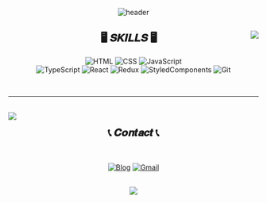 <div align="center">
  
![header](https://capsule-render.vercel.app/api?type=waving&color=auto&height=300&section=header&text=HANSOL%20KIM&fontSize=90&animation=fadeIn&fontAlignY=38&desc=FE%20Dev.%20interested%20in%20efficiency,%20clean%20code,%20UX&descAlignY=52&descAlign=58)

</div>


<div align="center">

<img align="right" src="https://github-readme-stats-one-bice.vercel.app/api/top-langs/?username=hansololiviakim&theme=dracula&langs_count=10&layout=compact&role=OWNER,ORGANIZATION_MEMBER,COLLABORATOR"/>



## 🖥️ 𝑺𝑲𝑰𝑳𝑳𝑺 🖥️ 
  


![HTML](https://img.shields.io/badge/HTML-E34F26?style=for-the-badge&logo=HTML5&logoColor=white)
![CSS](https://img.shields.io/badge/CSS-1572B6?style=for-the-badge&logo=CSS3&logoColor=white)
![JavaScript](https://img.shields.io/badge/JavaScript-F7DF1E?style=for-the-badge&logo=JavaScript&logoColor=white)  
![TypeScript](https://img.shields.io/badge/TypeScript-006FED?style=for-the-badge&logo=TypeScript&logoColor=white)
![React](https://img.shields.io/badge/React-18BCEE?style=for-the-badge&logo=React&logoColor=white)
![Redux](https://img.shields.io/badge/Redux-764ABC?style=for-the-badge&logo=Redux&logoColor=white)
![StyledComponents](https://img.shields.io/badge/styledcomponents-DB7093?style=for-the-badge&logo=styledcomponents&logoColor=white)
![Git](https://img.shields.io/badge/-Git-181717?style=for-the-badge&logo=git)

<br/>

---

<br/>

<img align="left" src="https://github-readme-stats.vercel.app/api?username=hansololiviakim&show_icons=true&theme=dracula&hide="/>

</div>


<div align="center">
  
## 📞 𝑪𝒐𝒏𝒕𝒂𝒄𝒕 📞
  
<br/>

[![Blog](https://img.shields.io/badge/-Tistory-6A6B6D?style=for-the-badge&logo=Tistory&logoColor=white)](https://oliviakim.tistory.com/)
[![Gmail](https://img.shields.io/badge/-Gmail-FF0000?style=for-the-badge&logo=gmail&logoColor=white)](mailto:dev.hansolkim@gmail.com)

<br/>

<img src="https://komarev.com/ghpvc/?username=hansololiviakim&&style=flat&color=lightgrey" align="center" />

</div>
